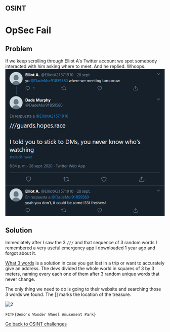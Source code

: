 ## OSINT

# OpSec Fail

## Problem

If we keep scrolling through Elliot A's Twitter account we spot somebody interacted with him asking where to meet. And he replied. Whoops. 
![1](../images/opsec_fail_1.png)

## Solution

Immediately after I saw the 3 `///` and that sequence of 3 random words I remembered a very useful emergency app I downloaded 1 year ago and forgot about it. 

[What 3 words](https://what3words.com) is a solution in case you get lost in a trip or want to accurately give an address. The devs divided the whole world in squares of 3 by 3 meters, naming every each one of them after 3 random unique words that never change.

The only thing we need to do is going to their website and searching those 3 words we found. The [] marks the location of the treasure.

![2](../images/opsec_fail__2.png)

`FCTF{Demo's Wonder Wheel Amusement Park}`

[Go back to OSINT challenges](./)
